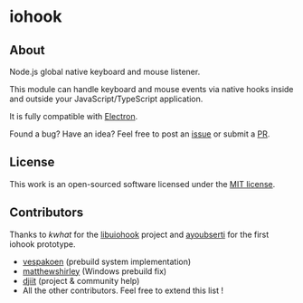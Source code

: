 # iohook
## About
Node.js global native keyboard and mouse listener.

This module can handle keyboard and mouse events via native hooks inside and outside your JavaScript/TypeScript application.

It is fully compatible with [Electron](https://electronjs.org).

Found a bug? Have an idea? Feel free to post an [issue](https://github.com/ComptiaVertigo/iohook/issues) or submit a [PR](https://github.com/ComptiaVertigo/iohook/pulls).

## License
This work is an open-sourced software licensed under the [MIT license](https://opensource.org/licenses/MIT).

## Contributors
Thanks to _kwhat_ for the [libuiohook](https://github.com/kwhat/libuiohook) project and [ayoubserti](https://github.com/ayoubserti) for the first iohook prototype.

* [vespakoen](https://github.com/vespakoen) (prebuild system implementation)
* [matthewshirley](https://github.com/matthewshirley) (Windows prebuild fix)
* [djiit](https://github.com/djiit) (project & community help)
* All the other contributors. Feel free to extend this list !
